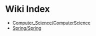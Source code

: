 # Wiki Index
* [Computer_Science/ComputerScience](Computer_Science/ComputerScience)
* [Spring/Spring](Spring/Spring)
